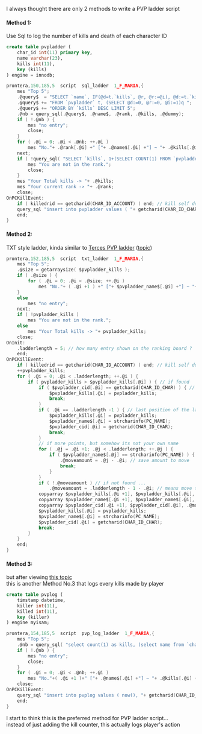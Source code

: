I always thought there are only 2 methods to write a PVP ladder script

#### Method 1:
Use Sql to log the number of kills and death of each character ID
```sql
create table pvpladder (
	char_id int(11) primary key,
	name varchar(23),
	kills int(11),
	key (kills)
) engine = innodb;
```
```c
prontera,150,185,5	script	sql_ladder	1_F_MARIA,{
	mes "Top 5";
	.@query$  = "SELECT `name`, IF(@d=t.`kills`, @r, @r:=@i), @d:=t.`kills`, @i:=@i+1 ";
	.@query$ += "FROM `pvpladder` t, (SELECT @d:=0, @r:=0, @i:=1)q ";
	.@query$ += "ORDER BY `kills` DESC LIMIT 5";
	.@nb = query_sql(.@query$, .@name$, .@rank, .@kills, .@dummy);
	if ( !.@nb ) {
		mes "no entry";
		close;
	}
	for ( .@i = 0; .@i < .@nb; ++.@i )
		mes "No."+ .@rank[.@i] +" ["+ .@name$[.@i] +"] ~ "+ .@kills[.@i] +" kills";
	next;
	if ( !query_sql( "SELECT `kills`, 1+(SELECT COUNT(1) FROM `pvpladder` t1 WHERE t1.`kills` > t2.`kills`) FROM `pvpladder` t2 WHERE `char_id` = "+ getcharid(CHAR_ID_CHAR), .@kills, .@rank ) ) {
		mes "You are not in the rank.";
		close;
	}
	mes "Your Total kills -> "+ .@kills;
	mes "Your current rank -> "+ .@rank;
	close;
OnPCKillEvent:
	if ( killedrid == getcharid(CHAR_ID_ACCOUNT) ) end; // kill self doesn't increase count. EG: Grand-cross
	query_sql "insert into pvpladder values ( "+ getcharid(CHAR_ID_CHAR) +", '"+ escape_sql( strcharinfo(PC_NAME) ) +"', 1 ) on duplicate key update kills = kills +1";
	end;
}
```

#### Method 2:
TXT style ladder, kinda similar to [Terces PVP ladder](https://github.com/AnnieRuru/customs/blob/master/scripts/tercer_pvp_ladder.txt) ([topic](http://herc.ws/board/topic/10967-req-top-leader-custom-mvp-hunter/#comment-65307))
```c
prontera,152,185,5	script	txt_ladder	1_F_MARIA,{
	mes "Top 5";
	.@size = getarraysize( $pvpladder_kills );
	if ( .@size ) {
		for ( .@i = 0; .@i < .@size; ++.@i )
			mes "No."+ ( .@i +1 ) +" ["+ $pvpladder_name$[.@i] +"] ~ "+ $pvpladder_kills[.@i] +" kills";
	}
	else
		mes "no entry";
	next;
	if ( !pvpladder_kills )
		mes "You are not in the rank.";
	else
		mes "Your Total kills -> "+ pvpladder_kills;
	close;
OnInit:
	.ladderlength = 5; // how many entry shown on the ranking board ?
	end;
OnPCKillEvent:
	if ( killedrid == getcharid(CHAR_ID_ACCOUNT) ) end; // kill self doesn't increase count. EG: Grand-cross
	++pvpladder_kills;
	for ( .@i = 0; .@i < .ladderlength; ++.@i ) {
		if ( pvpladder_kills > $pvpladder_kills[.@i] ) { // if found
			if ( $pvpladder_cid[.@i] == getcharid(CHAR_ID_CHAR) ) { // update your own points
				$pvpladder_kills[.@i] = pvpladder_kills;
				break;
			}
			if ( .@i == .ladderlength -1 ) { // last position of the ladder, just overwrite the value
				$pvpladder_kills[.@i] = pvpladder_kills;
				$pvpladder_name$[.@i] = strcharinfo(PC_NAME);
				$pvpladder_cid[.@i] = getcharid(CHAR_ID_CHAR);
				break;
			}
			// if more points, but somehow its not your own name
			for ( .@j = .@i +1; .@j < .ladderlength; ++.@j ) {
				if ( $pvpladder_name$[.@j] == strcharinfo(PC_NAME) ) { // found your name
					.@moveamount = .@j - .@i; // save amount to move
					break;
				}
			}
			if ( !.@moveamount ) // if not found ...
				.@moveamount = .ladderlength - 1 - .@i; // means move the whole ladder from the last index
			copyarray $pvpladder_kills[.@i +1], $pvpladder_kills[.@i], .@moveamount;
			copyarray $pvpladder_name$[.@i +1], $pvpladder_name$[.@i], .@moveamount;
			copyarray $pvpladder_cid[.@i +1], $pvpladder_cid[.@i], .@moveamount;
			$pvpladder_kills[.@i] = pvpladder_kills;
			$pvpladder_name$[.@i] = strcharinfo(PC_NAME);
			$pvpladder_cid[.@i] = getcharid(CHAR_ID_CHAR);
			break;
		}
	}
	end;
}
```
#### Method 3:
but after viewing [this topic](https://rathena.org/board/topic/117819-add-death-count-on-pvp-ranking/)  
this is another Method No.3 that logs every kills made by player
```sql
create table pvplog (
	timstamp datetime,
	killer int(11),
	killed int(11),
	key (killer)
) engine myisam;
```
```c
prontera,154,185,5	script	pvp_log_ladder	1_F_MARIA,{
	mes "Top 5";
	.@nb = query_sql( "select count(1) as kills, (select name from `char` where char_id = killer) from pvplog group by killer order by kills desc limit 5", .@kills, .@name$ );
	if ( !.@nb ) {
		mes "no entry";
		close;
	}
	for ( .@i = 0; .@i < .@nb; ++.@i )
		mes "No."+( .@i +1 )+" ["+ .@name$[.@i] +"] ~ "+ .@kills[.@i] +" kills";
	close;
OnPCKillEvent:
	query_sql "insert into pvplog values ( now(), "+ getcharid(CHAR_ID_CHAR) +", "+ getcharid(0, rid2name(killedrid)) +" )";
	end;
}
```
I start to think this is the preferred method for PVP ladder script...  
instead of just adding the kill counter, this actually logs player's action 

